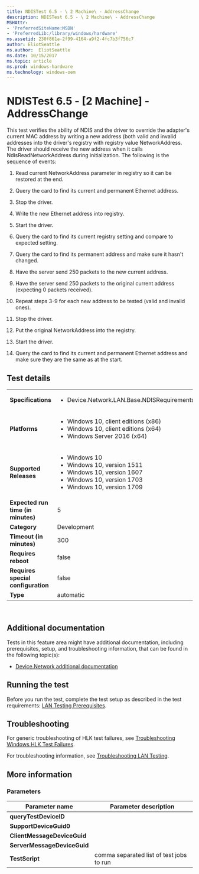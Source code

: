 ```yaml
---
title: NDISTest 6.5 - \ 2 Machine\ - AddressChange
description: NDISTest 6.5 - \ 2 Machine\ - AddressChange
MSHAttr:
- 'PreferredSiteName:MSDN'
- 'PreferredLib:/library/windows/hardware'
ms.assetid: 230f861a-2f99-4164-a9f2-4fc7b3f756c7
author: EliotSeattle
ms.author:  EliotSeattle
ms.date: 10/15/2017
ms.topic: article
ms.prod: windows-hardware
ms.technology: windows-oem
---
```


# <span id="p_hlk_test.d423a0dd-926e-491c-a437-0d7bc8ead98c"></span>NDISTest 6.5 - \[2 Machine\] - AddressChange


This test verifies the ability of NDIS and the driver to override the adapter's current MAC address by writing a new address (both valid and invalid addresses into the driver's registry with registry value NetworkAddress. The driver should receive the new address when it calls NdisReadNetworkAddress during initialization. The following is the sequence of events:

1.  Read current NetworkAddress parameter in registry so it can be restored at the end.

2.  Query the card to find its current and permanent Ethernet address.

3.  Stop the driver.

4.  Write the new Ethernet address into registry.

5.  Start the driver.

6.  Query the card to find its current registry setting and compare to expected setting.

7.  Query the card to find its permanent address and make sure it hasn't changed.

8.  Have the server send 250 packets to the new current address.

9.  Have the server send 250 packets to the original current address (expecting 0 packets received).

10. Repeat steps 3-9 for each new address to be tested (valid and invalid ones).

11. Stop the driver.

12. Put the original NetworkAddress into the registry.

13. Start the driver.

14. Query the card to find its current and permanent Ethernet address and make sure they are the same as at the start.

## Test details
|||
|---|---|
| **Specifications**  | <ul><li>Device.Network.LAN.Base.NDISRequirements</li></ul> |  
| **Platforms**   | <ul><li>Windows 10, client editions (x86)</li><li>Windows 10, client editions (x64)</li><li>Windows Server 2016 (x64)</li></ul> |
| **Supported Releases** | <ul><li>Windows 10</li><li>Windows 10, version 1511</li><li>Windows 10, version 1607</li><li>Windows 10, version 1703</li><li>Windows 10, version 1709</li></ul> |
|**Expected run time (in minutes)**| 5 |
|**Category**| Development |
|**Timeout (in minutes)**| 300 |
|**Requires reboot**| false |
|**Requires special configuration**| false |
|**Type**| automatic |

 

## <span id="Additional_documentation"></span><span id="additional_documentation"></span><span id="ADDITIONAL_DOCUMENTATION"></span>Additional documentation


Tests in this feature area might have additional documentation, including prerequisites, setup, and troubleshooting information, that can be found in the following topic(s):

-   [Device.Network additional documentation](device-network-additional-documentation.md)

## <span id="Running_the_test"></span><span id="running_the_test"></span><span id="RUNNING_THE_TEST"></span>Running the test


Before you run the test, complete the test setup as described in the test requirements: [LAN Testing Prerequisites](lan-testing-prerequisites.md).

## <span id="Troubleshooting"></span><span id="troubleshooting"></span><span id="TROUBLESHOOTING"></span>Troubleshooting


For generic troubleshooting of HLK test failures, see [Troubleshooting Windows HLK Test Failures](..\user\troubleshooting-windows-hlk-test-failures.md).

For troubleshooting information, see [Troubleshooting LAN Testing](troubleshooting-lan-testing.md).

## <span id="More_information"></span><span id="more_information"></span><span id="MORE_INFORMATION"></span>More information


### <span id="Parameters"></span><span id="parameters"></span><span id="PARAMETERS"></span>Parameters

| Parameter name              | Parameter description                    |
|-----------------------------|------------------------------------------|
| **queryTestDeviceID**       |                                          |
| **SupportDeviceGuid0**      |                                          |
| **ClientMessageDeviceGuid** |                                          |
| **ServerMessageDeviceGuid** |                                          |
| **TestScript**              | comma separated list of test jobs to run |

 

 

 






